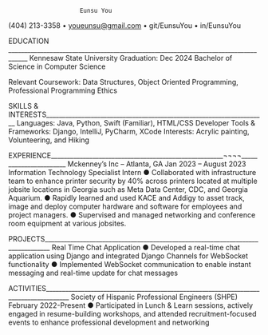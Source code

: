                         Eunsu You
(404) 213-3358 • youeunsu@gmail.com • git/EunsuYou • in/EunsuYou

EDUCATION ____________________________________________________________________________________
Kennesaw State University	Graduation: Dec 2024
Bachelor of Science in Computer Science

Relevant Coursework: Data Structures, Object Oriented Programming, Professional Programming Ethics


SKILLS & INTERESTS_____________________________________________________________________
Languages: Java, Python, Swift (Familiar), HTML/CSS
Developer Tools & Frameworks: Django, IntelliJ, PyCharm, XCode
Interests: Acrylic painting, Volunteering, and Hiking

EXPERIENCE______________________________________________________¬¬¬¬_______________________
Mckenney’s Inc – Atlanta, GA	Jan 2023 – August 2023 
Information Technology Specialist Intern
●	Collaborated with infrastructure team to enhance printer security by 40% across printers located at multiple jobsite locations in Georgia such as Meta Data Center, CDC, and Georgia Aquarium.
●	Rapidly learned and used KACE and Addigy to asset track, image and deploy computer hardware and software for employees and project managers.
●	Supervised and managed networking and conference room equipment at various jobsites.

PROJECTS________________________________________________________________________________
Real Time Chat Application
● Developed a real-time chat application using Django and integrated Django Channels for WebSocket functionality
● Implemented WebSocket communication to enable instant messaging and real-time update for chat messages

ACTIVITIES______________________________________________________________________________________
Society of Hispanic Professional Engineers (SHPE)					               February 2022-Present
●	Participated in Lunch & Learn sessions, actively engaged in resume-building workshops, and attended recruitment-focused events to enhance professional development and networking

